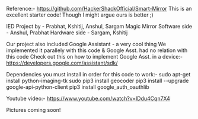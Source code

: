 Reference:-
https://github.com/HackerShackOfficial/Smart-Mirror
This is an excellent starter code! Though I might argue ours is better ;)

IED Project by - Prabhat, Kshitij, Anshul, Sargam
Magic Mirror
Software side - Anshul, Prabhat
Hardware side - Sargam, Kshitij

Our project also included Google Assistant - a very cool thing
We implemented it parallely with this code & Google Asst. had no relation with this code
Check out this on how to implement Google Asst. in a device:-
https://developers.google.com/assistant/sdk/

Dependencies you must install in order for this code to work:-
sudo apt-get install python-imaging-tk
sudo pip3 install geocoder
pip3 install --upgrade google-api-python-client
pip3 install google_auth_oauthlib


Youtube video:-
https://www.youtube.com/watch?v=lDdu4Cqn7X4

Pictures coming soon!
